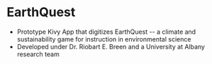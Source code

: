 # EarthQuest
- Prototype Kivy App that digitizes EarthQuest -- a climate and sustainability game for instruction in environmental science
- Developed under Dr. Riobart E. Breen and a University at Albany research team
